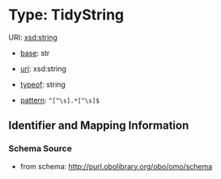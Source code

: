 # Type: TidyString



URI: [xsd:string](http://www.w3.org/2001/XMLSchema#string)

* [base](https://w3id.org/linkml/base): str

* [uri](https://w3id.org/linkml/uri): xsd:string


* [typeof](https://w3id.org/linkml/typeof): string

* [pattern](https://w3id.org/linkml/pattern): `^[^\s].*[^\s]$`



## Identifier and Mapping Information







### Schema Source


* from schema: http://purl.obolibrary.org/obo/omo/schema



